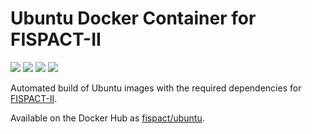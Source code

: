 # Ubuntu Docker Container for FISPACT-II

[![](https://images.microbadger.com/badges/image/fispact/ubuntu.svg)](https://microbadger.com/images/fispact/ubuntu "Get your own image badge on microbadger.com")  [![](https://images.microbadger.com/badges/version/fispact/ubuntu.svg)](https://microbadger.com/images/fispact/ubuntu "Get your own version badge on microbadger.com")  [![](https://images.microbadger.com/badges/commit/fispact/ubuntu.svg)](https://microbadger.com/images/fispact/ubuntu "Get your own commit badge on microbadger.com")  [![](https://images.microbadger.com/badges/license/fispact/ubuntu.svg)](https://microbadger.com/images/fispact/ubuntu "Get your own license badge on microbadger.com")

Automated build of Ubuntu images with the required dependencies for [FISPACT-II](http://fispact.ukaea.uk).

Available on the Docker Hub as [fispact/ubuntu](https://hub.docker.com/r/fispact/ubuntu/).
